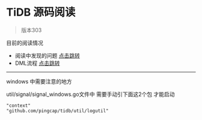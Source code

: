 # TiDB 源码阅读

> 版本303

目前的阅读情况

- 阅读中发现的问题 [点击跳转](./cdpread/problem.md)
- DML流程 [点击跳转](./cdpread/dml.md)

---

windows 中需要注意的地方

util/signal/signal_windows.go文件中 需要手动引下面这2个包 才能启动

```
"context"
"github.com/pingcap/tidb/util/logutil"
```
